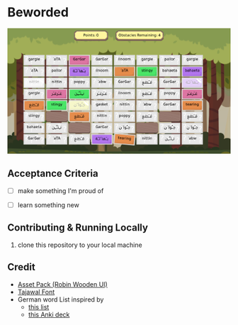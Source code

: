 # Beworded

![Screenshot of Beworded](/doc/img/project.png)

## Acceptance Criteria

- [ ] make something I'm proud of
- [ ] learn something new


## Contributing & Running Locally

1. clone this repository to your local machine


## Credit

- [Asset Pack (Robin Wooden UI)](https://prinbles.itch.io/robin)
- [Tajawal Font](https://fonts.google.com/specimen/Tajawal)
- German word List inspired by 
    - [this list](https://www.hueber.de/media/36/Wortliste_MacmillanGatewayB2.xls)
    - [this Anki deck](https://ankiweb.net/shared/info/293204297)